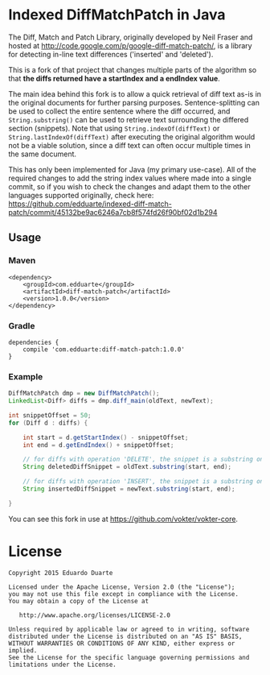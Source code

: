 # Indexed DiffMatchPatch in Java

The Diff, Match and Patch Library, originally developed by Neil Fraser and hosted at http://code.google.com/p/google-diff-match-patch/, is a library for detecting in-line text differences ('inserted' and 'deleted').

This is a fork of that project that changes multiple parts of the algorithm so that **the diffs returned have a startIndex and a endIndex value**.

The main idea behind this fork is to allow a quick retrieval of diff text as-is in the original documents for further parsing purposes. Sentence-splitting can be used to collect the entire sentence where the diff occurred, and ```String.substring()``` can be used to retrieve text surrounding the differed section (snippets). Note that using ```String.indexOf(diffText)``` or ```String.lastIndexOf(diffText)``` after executing the original algorithm would not be a viable solution, since a diff text can often occur multiple times in the same document.

This has only been implemented for Java (my primary use-case). All of the required changes to add the string index values where made into a single commit, so if you wish to check the changes and adapt them to the other languages supported originally, check here: https://github.com/edduarte/indexed-diff-match-patch/commit/45132be9ac6246a7cb8f574fd26f90bf02d1b294

## Usage ##

### Maven ###
```
<dependency>
    <groupId>com.edduarte</groupId>
    <artifactId>diff-match-patch</artifactId>
    <version>1.0.0</version>
</dependency>
```

### Gradle ###
```
dependencies {
    compile 'com.edduarte:diff-match-patch:1.0.0'
}
```

### Example ###

```java
DiffMatchPatch dmp = new DiffMatchPatch();
LinkedList<Diff> diffs = dmp.diff_main(oldText, newText);

int snippetOffset = 50;
for (Diff d : diffs) {

    int start = d.getStartIndex() - snippetOffset;
    int end = d.getEndIndex() + snippetOffset;

    // for diffs with operation 'DELETE', the snippet is a substring on the oldText
    String deletedDiffSnippet = oldText.substring(start, end);

    // for diffs with operation 'INSERT', the snippet is a substring on the newText
    String insertedDiffSnippet = newText.substring(start, end);

}
```

You can see this fork in use at https://github.com/vokter/vokter-core.


# License

    Copyright 2015 Eduardo Duarte

    Licensed under the Apache License, Version 2.0 (the "License");
    you may not use this file except in compliance with the License.
    You may obtain a copy of the License at

       http://www.apache.org/licenses/LICENSE-2.0

    Unless required by applicable law or agreed to in writing, software
    distributed under the License is distributed on an "AS IS" BASIS,
    WITHOUT WARRANTIES OR CONDITIONS OF ANY KIND, either express or implied.
    See the License for the specific language governing permissions and
    limitations under the License.

